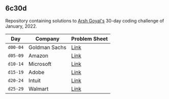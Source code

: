 ## 6c30d
Repository containing solutions to [Arsh Goyal's](https://www.linkedin.com/in/arshgoyal/) 30-day coding challenge of January, 2022.

| Day | Company | Problem Sheet |
| ------- | ----------- | -------- |
| `d00-04` | Goldman Sachs | [Link](https://docs.google.com/document/u/1/d/e/2PACX-1vRgrSl5zCl8P92F0qNuJyDF9v8aqfNd1UB9fQWTb-_aohzhPbZ0GOVbXvfnGHgzbWWdkf9gr7ZgM0lj/pub) |
| `d05-09` | Amazon | [Link](https://docs.google.com/document/d/1KH9GVaUCET-y5SL5sg6DAnon9XwRRW-sPiyJ2p7FRLs/edit#) |
| `d10-14` | Microsoft | [Link](https://docs.google.com/document/d/1sSyOTeZBVJExf0oytLVGk6Z34h1usFm4QRkr1Wb5ouk/edit) |
| `d15-19` | Adobe | [Link](https://docs.google.com/document/d/1cEAe63fC3YMJRwKmCoVOIXFUaFv5LqNXedxaGpaqd6U/edit#) |
| `d20-24` | Intuit | [Link](https://docs.google.com/document/d/18oi6OlvcL3wYn20Jb9crW7NO4cGkL6vUfTvplNDGkTw/edit) |
| `d25-29` | Walmart | [Link](https://docs.google.com/document/d/1XsyXdufDAK1C6PbC0KNeO95ydbH8qlsGnkyThkS-1bs/edit) |